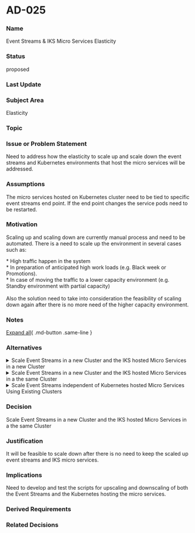 

# AD-025

### Name

Event Streams & IKS Micro Services Elasticity

### Status

proposed

### Last Update



### Subject Area

Elasticity

### Topic



### Issue or Problem Statement

Need to address how the elasticity to scale up and scale down the event streams and Kubernetes environments that host the micro services will be addressed.

### Assumptions

The micro services hosted on Kubernetes cluster need to be tied to specific event streams end point. If the end point changes the service pods need to be restarted.

### Motivation

Scaling up and scaling down are currently manual process and need to be automated. There is a need to scale up the environment in several cases such as:<div>* High traffic happen in the system<br></div><div>* In preparation of anticipated high work loads (e.g. Black week or Promotions).</div><div>* In case of moving the traffic to a lower capacity environment (e.g. Standby environment with partial capacity)</div><div><br></div><div>Also the solution need to take into consideration the feasibility of scaling down again after there is no more need of the higher capacity environment.</div>

### Notes



[Expand all](#){ .md-button .same-line }

### Alternatives


    

<details markdown=1>
<summary markdown="span">Scale Event Streams in a new Cluster and the IKS hosted Micro Services in a new Cluster</summary>

<table>
    <caption></caption>
    <thead>
        <tr>
            <th></th>
            <th></th>
        </tr>
    </thead>
    <tr>
        <td> <strong>Name</strong> </td>
        <td>Scale Event Streams in a new Cluster and the IKS hosted Micro Services in a new Cluster</td>
    </tr>
    <tr>
        <td> <strong>Description</strong> </td>
        <td><div>In this alternative, the Event Streams upscaling will create its own event streams cluster. Also the Micro services will be scaled up by creating a new Kubernetes cluster. These newly created micro services will be pointing to the newly created events streams. Accordingly there will be groups of micro services cluster coupled with their event streams cluster.</div><div><ol><li>Create and configure a new Event Streams cluster</li><li>Create and configure a new Kubernetes cluster.</li><li>Create a new set of micro services on the Kubernetes cluster that point to the newly created event streams</li></ol>Configure the load balancer to utilize the new Kubernetes cluster.
</div><div><br></div><div>In case of downscaling, the traffic coming to the micro services will be stopped. Accordingly after a while, all the events in the event stream cluster will be consumed. At this stage downscaling can be completed by decommissioning both the event streams cluster and the Kubernetes cluster that host the micro services.</div><div><ol><li>Stop the traffic to the newly created set of micro services by removing them from the load balancer.</li><li>Wait till all the events in the associated even streams cluster are consumed.</li><li>Delete the newly created Kubernetes cluster.</li><li>Delete the newly created event streams cluster.</li></ol></div><div><br></div><div><img style="height: 246px; width: 298px;" src="../../files/file_d96c325b64ca843c.jpg"><br></div></td>
    </tr>
    <tr>
        <td> <strong>Best Applied</strong> </td>
        <td><div><ul><li>Downscaling will be simpler than other approaches.</li><li>This process can be repeated multiple times to get new clusters.</li><li>The upscaling can be done in another data center.</li><li>Better control over the capacity to be added for each cluster</li></ul></div></td>
    </tr>
    <tr>
        <td> <strong>Contraindications</strong> </td>
        <td><ul><li>Scaling up and down will be step wise according to the cluster granularity.</li><li>Have overhead for a new IKS cluster (Master nodes, ... etc.)</li></ul></td>
    </tr>
</table>


</details>


    

<details markdown=1>
<summary markdown="span">Scale Event Streams in a new Cluster and the IKS hosted Micro Services in a the same Cluster</summary>

<table>
    <caption></caption>
    <thead>
        <tr>
            <th></th>
            <th></th>
        </tr>
    </thead>
    <tr>
        <td> <strong>Name</strong> </td>
        <td>Scale Event Streams in a new Cluster and the IKS hosted Micro Services in a the same Cluster</td>
    </tr>
    <tr>
        <td> <strong>Description</strong> </td>
        <td><div>In this alternative, a new event streams cluster will be created. Also The existing Kubernetes cluster will be scaled horizontally by adding new worker nodes. After add the new worker nodes, a new set of the micro services will be created to point to the new event streams.</div><div><br></div><div><ol><li>Create and configure a new Event Streams cluster</li><li>Add worker nodes to the Kubernetes cluster</li><li>Create a new set of micro services on the Kubernetes cluster that point to the newly created event streams</li><li>Add the new micro services to the load balancer</li></ol><div><br></div><div>Downscaling will be achieved by stopping the traffic to the newly created micro services and when the associated events it their associated event stream cluster are consumed the process for downscaling will be completed by decommissioning the newly created event streams and then deleting the pods of the micro service that are using these event streams. At the end we can delete the worker nodes.</div><div><ol><li>Stop the traffic to the newly created set of micro services by removing them from the load balancer.</li><li>Wait till all the events in the associated even streams cluster are consumed.</li><li>Delete the newly created micro services</li><li>Delete the newly created event streams cluster</li><li>Delete the worker nodes from the Kubernetes cluster.</li></ol></div><div><br></div><div><br></div><div><br></div><div><img style="height: 292px; width: 381px;" src="../../files/file_83b41884211cb882.jpg"><br></div></div></td>
    </tr>
    <tr>
        <td> <strong>Best Applied</strong> </td>
        <td><div><ul><li>Utilize the existing IKS cluster by using the same cluster management nodes</li></ul></div></td>
    </tr>
    <tr>
        <td> <strong>Contraindications</strong> </td>
        <td><ul><li>Splitting the traffic between the old and the new micro services could be challenging.</li><li>Can not be scaled up using another data center/region.</li></ul></td>
    </tr>
</table>


</details>


    

<details markdown=1>
<summary markdown="span">Scale Event Streams independent of Kubernetes hosted Micro Services Using Existing Clusters</summary>

<table>
    <caption></caption>
    <thead>
        <tr>
            <th></th>
            <th></th>
        </tr>
    </thead>
    <tr>
        <td> <strong>Name</strong> </td>
        <td>Scale Event Streams independent of Kubernetes hosted Micro Services Using Existing Clusters</td>
    </tr>
    <tr>
        <td> <strong>Description</strong> </td>
        <td><div><div>This alternative relies on the existing Kubernetes and Event Stream Clusters to scale up the environment</div><div><br></div><div><br></div><div>Up Scaling Steps</div><ol><li>Scale up the event streams cluster by requesting additional capacity and additional storage</li><li>Create a new set of Worker nodes/Worker pool in the Kubernetes cluster</li><li>Create a new set of the IKS micro services by increasing the number of Pods of the existing services</li></ol></div><div><br></div><div><br></div><div>Down Scaling steps:</div><div><ol><li>Create a new scaled down Event Streams cluster with a lower capacity<br></li><li>Create a new set of Worker nodes/Worker pool in the Kubernetes cluster
</li><li>Create a new set of the IKS micro services to point to the new scaled down Event Streams cluster</li><li>Stop the traffic to the old micro services</li><li>Wait till all the events in the high spec Event Streams cluster is consumed</li><li>Delete the old micro services that use the high spec Event Streams cluster</li><li>Delete the high spec Event Streams cluster
</li><li>Scale the number of worker nodes in the Kubernetes cluster</li></ol></div><div><br></div><div><br></div><div><img style="height: 418px; width: 337px;" src="../../files/file_23ef79a76f77ad20.jpg"><br></div></td>
    </tr>
    <tr>
        <td> <strong>Best Applied</strong> </td>
        <td><ul><li>Fast scaling in the same infrastructure</li></ul></td>
    </tr>
    <tr>
        <td> <strong>Contraindications</strong> </td>
        <td><ul><li>Scaling down is challenging</li><li>Can not be scaled up using another data center/region</li></ul></td>
    </tr>
</table>


</details>


    



### Decision

Scale Event Streams in a new Cluster and the IKS hosted Micro Services in a the same Cluster

### Justification

It will be feasible to scale down after there is no need to keep the scaled up event streams and IKS micro services.

### Implications

Need to develop and test the scripts for upscaling and downscaling of both the Event Streams and the Kubernetes hosting the micro services.

### Derived Requirements



### Related Decisions



